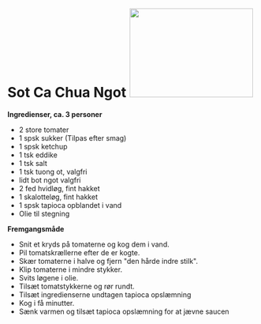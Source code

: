 # Sot Ca Chua Ngot <picture> <img height="180" width="250" src="https://dienmaythiennamhoa.vn/static/images/Hinh-cam-nang/dau-phu-sot-ca-chua.jpg"> </picture>

**Ingredienser, ca. 3 personer**
- 2 store tomater
- 1 spsk sukker (Tilpas efter smag)
- 1 spsk ketchup
- 1 tsk eddike
- 1 tsk salt
- 1 tsk tuong ot, valgfri
- lidt bot ngot valgfri
- 2 fed hvidløg, fint hakket
- 1 skalotteløg, fint hakket
- 1 spsk tapioca opblandet i vand
- Olie til stegning

  
**Fremgangsmåde**  
- Snit et kryds på tomaterne og kog dem i vand.
- Pil tomatskrællerne efter de er kogte.
- Skær tomaterne i halve og fjern "den hårde indre stilk".
- Klip tomaterne i mindre stykker.
- Svits løgene i olie.
- Tilsæt tomatstykkerne og rør rundt.
- Tilsæt ingredienserne undtagen tapioca opslæmning
- Kog i få minutter.
- Sænk varmen og tilsæt tapioca opslæmning for at jævne saucen 
